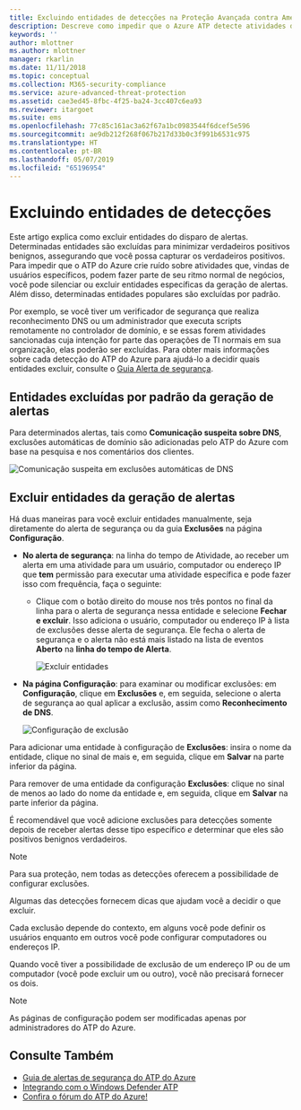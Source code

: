 ```yaml
---
title: Excluindo entidades de detecções na Proteção Avançada contra Ameaças do Azure | Microsoft Docs
description: Descreve como impedir que o Azure ATP detecte atividades de entidades específicas como suspeitas
keywords: ''
author: mlottner
ms.author: mlottner
manager: rkarlin
ms.date: 11/11/2018
ms.topic: conceptual
ms.collection: M365-security-compliance
ms.service: azure-advanced-threat-protection
ms.assetid: cae3ed45-8fbc-4f25-ba24-3cc407c6ea93
ms.reviewer: itargoet
ms.suite: ems
ms.openlocfilehash: 77c85c161ac3a62f67a1bc0983544f6dcef5e596
ms.sourcegitcommit: ae9db212f268f067b217d33b0c3f991b6531c975
ms.translationtype: HT
ms.contentlocale: pt-BR
ms.lasthandoff: 05/07/2019
ms.locfileid: "65196954"
---
```

# <a name="excluding-entities-from-detections"></a>Excluindo entidades de detecções
Este artigo explica como excluir entidades do disparo de alertas. Determinadas entidades são excluídas para minimizar verdadeiros positivos benignos, assegurando que você possa capturar os verdadeiros positivos. Para impedir que o ATP do Azure crie ruído sobre atividades que, vindas de usuários específicos, podem fazer parte de seu ritmo normal de negócios, você pode silenciar ou excluir entidades específicas da geração de alertas. Além disso, determinadas entidades populares são excluídas por padrão. 

Por exemplo, se você tiver um verificador de segurança que realiza reconhecimento DNS ou um administrador que executa scripts remotamente no controlador de domínio, e se essas forem atividades sancionadas cuja intenção for parte das operações de TI normais em sua organização, elas poderão ser excluídas. Para obter mais informações sobre cada detecção do ATP do Azure para ajudá-lo a decidir quais entidades excluir, consulte o [Guia Alerta de segurança](suspicious-activity-guide.md).

## <a name="entities-excluded-by-default-from-raising-alerts"></a>Entidades excluídas por padrão da geração de alertas
 Para determinados alertas, tais como **Comunicação suspeita sobre DNS**, exclusões automáticas de domínio são adicionadas pelo ATP do Azure com base na pesquisa e nos comentários dos clientes. 
 
![Comunicação suspeita em exclusões automáticas de DNS](./media/dns-auto-exclusions.png) 

## <a name="exclude-entities-from-raising-alerts"></a>Excluir entidades da geração de alertas

Há duas maneiras para você excluir entidades manualmente, seja diretamente do alerta de segurança ou da guia **Exclusões** na página **Configuração**. 

- **No alerta de segurança**: na linha do tempo de Atividade, ao receber um alerta em uma atividade para um usuário, computador ou endereço IP que **tem** permissão para executar uma atividade específica e pode fazer isso com frequência, faça o seguinte:
  - Clique com o botão direito do mouse nos três pontos no final da linha para o alerta de segurança nessa entidade e selecione **Fechar e excluir**. Isso adiciona o usuário, computador ou endereço IP à lista de exclusões desse alerta de segurança. Ele fecha o alerta de segurança e o alerta não está mais listado na lista de eventos **Aberto** na **linha do tempo de Alerta**.

    ![Excluir entidades](./media/exclude-in-sa.png)

- **Na página Configuração**:  para examinar ou modificar exclusões: em **Configuração**, clique em **Exclusões** e, em seguida, selecione o alerta de segurança ao qual aplicar a exclusão, assim como **Reconhecimento de DNS**.

    ![Configuração de exclusão](./media/exclusions.png)

Para adicionar uma entidade à configuração de **Exclusões**: insira o nome da entidade, clique no sinal de mais e, em seguida, clique em **Salvar** na parte inferior da página.

Para remover de uma entidade da configuração **Exclusões**: clique no sinal de menos ao lado do nome da entidade e, em seguida, clique em **Salvar** na parte inferior da página.

É recomendável que você adicione exclusões para detecções somente depois de receber alertas desse tipo específico *e* determinar que eles são positivos benignos verdadeiros. 

> [!NOTE]
> Para sua proteção, nem todas as detecções oferecem a possibilidade de configurar exclusões. 

Algumas das detecções fornecem dicas que ajudam você a decidir o que excluir. 

Cada exclusão depende do contexto, em alguns você pode definir os usuários enquanto em outros você pode configurar computadores ou endereços IP. 

Quando você tiver a possibilidade de exclusão de um endereço IP ou de um computador (você pode excluir um ou outro), você não precisará fornecer os dois.

> [!NOTE]
> As páginas de configuração podem ser modificadas apenas por administradores do ATP do Azure.


## <a name="see-also"></a>Consulte Também

- [Guia de alertas de segurança do ATP do Azure](suspicious-activity-guide.md)
- [Integrando com o Windows Defender ATP](integrate-wd-atp.md)
- [Confira o fórum do ATP do Azure!](https://aka.ms/azureatpcommunity)

